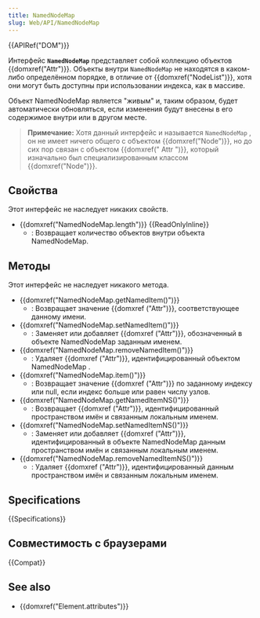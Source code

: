 ```yaml
---
title: NamedNodeMap
slug: Web/API/NamedNodeMap
---
```


{{APIRef("DOM")}}

Интерфейс **`NamedNodeMap`** представляет собой коллекцию объектов {{domxref("Attr")}}. Объекты внутри `NamedNodeMap` не находятся в каком-либо определённом порядке, в отличие от {{domxref("NodeList")}}, хотя они могут быть доступны при использовании индекса, как в массиве.

Объект NamedNodeMap является "живым" и, таким образом, будет автоматически обновляться, если изменения будут внесены в его содержимое внутри или в другом месте.

> **Примечание:** Хотя данный интерфейс и называется `NamedNodeMap` , он не имеет ничего общего с объектом {{domxref("Node")}}, но до сих пор связан с объектом {{domxref(" Attr ")}}, который изначально был специализированным классом {{domxref("Node")}}.

## Свойства

Этот интерфейс не наследует никаких свойств.

- {{domxref("NamedNodeMap.length")}} {{ReadOnlyInline}}
  - : Возвращает количество объектов внутри объекта NamedNodeMap.

## Методы

Этот интерфейс не наследует никакого метода.

- {{domxref("NamedNodeMap.getNamedItem()")}}
  - : Возвращает значение {{domxref ("Attr")}}, соответствующее данному имени.
- {{domxref("NamedNodeMap.setNamedItem()")}}
  - : Заменяет или добавляет {{domxref ("Attr")}}, обозначенный в объекте NamedNodeMap заданным именем.
- {{domxref("NamedNodeMap.removeNamedItem()")}}
  - : Удаляет {{domxref ("Attr")}}, идентифицированный объектом NamedNodeMap .
- {{domxref("NamedNodeMap.item()")}}
  - : Возвращает значение {{domxref ("Attr")}} по заданному индексу или null, если индекс больше или равен числу узлов.
- {{domxref("NamedNodeMap.getNamedItemNS()")}}
  - : Возвращает {{domxref ("Attr")}}, идентифицированный пространством имён и связанным локальным именем.
- {{domxref("NamedNodeMap.setNamedItemNS()")}}
  - : Заменяет или добавляет {{domxref ("Attr")}}, идентифицированный в объекте NamedNodeMap данным пространством имён и связанным локальным именем.
- {{domxref("NamedNodeMap.removeNamedItemNS()")}}
  - : Удаляет {{domxref ("Attr")}}, идентифицированный данным пространством имён и связанным локальным именем.

## Specifications

{{Specifications}}

## Совместимость с браузерами

{{Compat}}

## See also

- {{domxref("Element.attributes")}}
